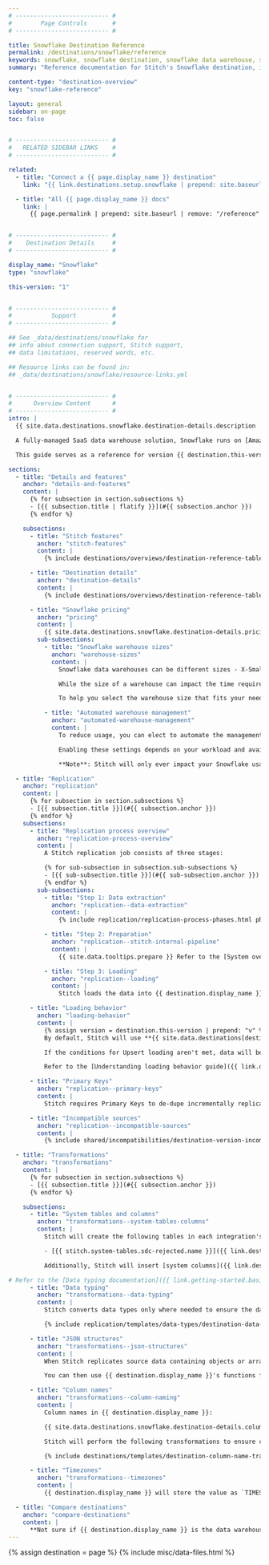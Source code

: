 ```yaml
---
# -------------------------- #
#        Page Controls       #
# -------------------------- #

title: Snowflake Destination Reference
permalink: /destinations/snowflake/reference
keywords: snowflake, snowflake destination, snowflake data warehouse, snowflake etl, etl to snowflake
summary: "Reference documentation for Stitch's Snowflake destination, including info about Stitch features, replication, and transformations."

content-type: "destination-overview"
key: "snowflake-reference"

layout: general
sidebar: on-page
toc: false


# -------------------------- #
#   RELATED SIDEBAR LINKS    #
# -------------------------- #

related:
  - title: "Connect a {{ page.display_name }} destination"
    link: "{{ link.destinations.setup.snowflake | prepend: site.baseurl }}"

  - title: "All {{ page.display_name }} docs"
    link: |
      {{ page.permalink | prepend: site.baseurl | remove: "/reference" }}


# -------------------------- #
#    Destination Details     #
# -------------------------- #

display_name: "Snowflake"
type: "snowflake"

this-version: "1"


# -------------------------- #
#           Support          #
# -------------------------- #

## See _data/destinations/snowflake for
## info about connection support, Stitch support,
## data limitations, reserved words, etc.

## Resource links can be found in:
## _data/destinations/snowflake/resource-links.yml


# -------------------------- #
#      Overview Content      #
# -------------------------- #
intro: |
  {{ site.data.destinations.snowflake.destination-details.description | flatify }}

  A fully-managed SaaS data warehouse solution, Snowflake runs on [Amazon Web Services](http://aws.amazon.com/){:target="new"} cloud infrastructure: AWS EC2 virtual compute instances are used for compute needs, while S3 is utilized for persistent data storage.

  This guide serves as a reference for version {{ destination.this-version }} of Stitch's {{ destination.display_name }} destination.

sections:
  - title: "Details and features"
    anchor: "details-and-features"
    content: |
      {% for subsection in section.subsections %}
      - [{{ subsection.title | flatify }}](#{{ subsection.anchor }})
      {% endfor %}

    subsections:
      - title: "Stitch features"
        anchor: "stitch-features"
        content: |
          {% include destinations/overviews/destination-reference-table.html category="stitch-details" %}

      - title: "Destination details"
        anchor: "destination-details"
        content: |
          {% include destinations/overviews/destination-reference-table.html category="destination-details" %}

      - title: "Snowflake pricing"
        anchor: "pricing"
        content: |
          {{ site.data.destinations.snowflake.destination-details.pricing-details | flatify }}
        sub-subsections:
          - title: "Snowflake warehouse sizes"
            anchor: "warehouse-sizes"
            content: |
              Snowflake data warehouses can be different sizes - X-Small, Large, and 3X-Large, for example - which defines how many servers will comprise each cluster in a warehouse.

              While the size of a warehouse can impact the time required to execute queries, bigger doesn't always mean better. Warehouse size is directly tied to the number of credits used, which will directly impact your Snowflake costs. [Learn more about Snowflake warehouse sizes here](https://docs.snowflake.net/manuals/user-guide/warehouses-overview.html){:target="_blank"}.

              To help you select the warehouse size that fits your needs and budget, check out [Snowflake's Warehouse Considerations guide](https://docs.snowflake.net/manuals/user-guide/warehouses-considerations.html){:target="_blank"} before getting started.

          - title: "Automated warehouse management"
            anchor: "automated-warehouse-management"
            content: |
              To reduce usage, you can elect to automate the management of your Snowflake warehouse. This means that you can elect to suspend the warehouse when there's no activity after a specified period of time, and then automatically resume when there is. Note that these settings apply to the entire warehouse and not individual clusters.

              Enabling these settings depends on your workload and availability needs. [Learn more about the Auto Suspend and Auto Resume features here](https://docs.snowflake.net/manuals/user-guide/warehouses-considerations.html#automating-warehouse-management){:target="_blank"}.

              **Note**: Stitch will only ever impact your Snowflake usage when loading data.

  - title: "Replication"
    anchor: "replication"
    content: |
      {% for subsection in section.subsections %}
      - [{{ subsection.title }}](#{{ subsection.anchor }})
      {% endfor %}
    subsections:
      - title: "Replication process overview"
        anchor: "replication-process-overview"
        content: |
          A Stitch replication job consists of three stages:

          {% for sub-subsection in subsection.sub-subsections %}
          - [{{ sub-subsection.title }}](#{{ sub-subsection.anchor }})
          {% endfor %}
        sub-subsections:
          - title: "Step 1: Data extraction"
            anchor: "replication--data-extraction"
            content: |
              {% include replication/replication-process-phases.html phase="data-extraction" %}

          - title: "Step 2: Preparation"
            anchor: "replication--stitch-internal-pipeline"
            content: |
              {{ site.data.tooltips.prepare }} Refer to the [System overview guide]({{ link.getting-started.basic-concepts | prepend: site.baseurl | append: "#system-architecture--preparing" }}) for a more detailed explanation of the Preparation phase.

          - title: "Step 3: Loading"
            anchor: "replication--loading"
            content: |
              Stitch loads the data into {{ destination.display_name }}.

      - title: "Loading behavior"
        anchor: "loading-behavior"
        content: |
          {% assign version = destination.this-version | prepend: "v" %} 
          By default, Stitch will use **{{ site.data.destinations[destination.type][version]replication.default-loading-behavior }} loading** when loading data into {{ destination.display_name }}.

          If the conditions for Upsert loading aren't met, data will be loaded using Append-Only loading.

          Refer to the [Understanding loading behavior guide]({{ link.destinations.storage.loading-behavior | prepend: site.baseurl }}) for more info and examples.

      - title: "Primary Keys"
        anchor: "replication--primary-keys"
        content: |
          Stitch requires Primary Keys to de-dupe incrementally replicated data. When tables are created in the destination, Stitch will apply [Primary Key constraints](https://docs.snowflake.net/manuals/sql-reference/constraints-overview.html){:target="new"} to columns used as Primary Keys. Primary Key constraints require that column values be unique and not null.

      - title: "Incompatible sources"
        anchor: "replication--incompatible-sources"
        content: |
          {% include shared/incompatibilities/destination-version-incompatibilities.html %}

  - title: "Transformations"
    anchor: "transformations"
    content: |
      {% for subsection in section.subsections %}
      - [{{ subsection.title }}](#{{ subsection.anchor }})
      {% endfor %}

    subsections:
      - title: "System tables and columns"
        anchor: "transformations--system-tables-columns"
        content: |
          Stitch will create the following tables in each integration's dataset:

          - [{{ stitch.system-tables.sdc-rejected.name }}]({{ link.destinations.storage.rejected-records | prepend: site.baseurl }})

          Additionally, Stitch will insert [system columns]({{ link.destinations.storage.system-tables-and-columns | prepend: site.baseurl }}) (prepended with `{{ system-column.prefix }}`) into each table.

# Refer to the [Data typing documentation]({{ link.getting-started.basic-concepts | prepend: site.baseurl | append: "#data-typing" }}) for more info.
      - title: "Data typing"
        anchor: "transformations--data-typing"
        content: |
          Stitch converts data types only where needed to ensure the data is accepted by {{ destination.display_name }}. In the table below are the data types Stitch supports for {{ destination.display_name }} destinations, and the Stitch types they map to.

          {% include replication/templates/data-types/destination-data-types.html display-intro=true %}

      - title: "JSON structures"
        anchor: "transformations--json-structures"
        content: |
          When Stitch replicates source data containing objects or arrays, Stitch will load the data intact into a [`VARIANT` column]({{ site.data.destinations.snowflake.resource-links.variant-type }}){:target="new"}. This is a {{ destination.display_name }} data type that can contain semi-structured data like JSON arrays and objects.

          You can then use {{ destination.display_name }}'s functions for semi-structured data to parse the data. Refer to [{{ destination.display_name }}'s documentation](https://docs.snowflake.net/manuals/sql-reference/functions-semistructured.html){:target="new"} for more info.

      - title: "Column names"
        anchor: "transformations--column-naming"
        content: |
          Column names in {{ destination.display_name }}:

          {{ site.data.destinations.snowflake.destination-details.column-name-rules | flatify | markdownify }}

          Stitch will perform the following transformations to ensure column names adhere to the rules imposed by {{ destination.display_name }}:

          {% include destinations/templates/destination-column-name-transformations.html %}

      - title: "Timezones"
        anchor: "transformations--timezones"
        content: |
          {{ destination.display_name }} will store the value as `TIMESTAMP_TZ(9)` and express it as UTC.

  - title: "Compare destinations"
    anchor: "compare-destinations"
    content: |
      **Not sure if {{ destination.display_name }} is the data warehouse for you?** Check out the [Choosing a Stitch Destination]({{ link.destinations.overviews.choose-destination | prepend: site.baseurl }}) guide to compare each of Stitch's destination offerings.
---
```

{% assign destination = page %}
{% include misc/data-files.html %}